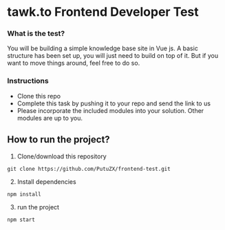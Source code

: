 # tawk.to Frontend Developer Test

### What is the test?

You will be building a simple knowledge base site in Vue js. A basic structure has been set up, you will just need to build on top of it.
But if you want to move things around, feel free to do so. 

### Instructions

- Clone this repo
- Complete this task by pushing it to your repo and send the link to us
- Please incorporate the included modules into your solution. Other modules are up to you.

## How to run the project?

1. Clone/download this repository

```
git clone https://github.com/PutuZX/frontend-test.git
```

2. Install dependencies

```
npm install
```

3. run the project

```
npm start
```

